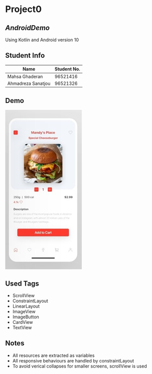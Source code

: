 # Project0
## _AndroidDemo_
Using Kotlin and Android version 10
## Student Info 
| Name | Student No. |
| ------ | ------ |
| Mahsa Ghaderan | 96521416 |
| Ahmadreza Sanatjou | 96521326 |

## Demo 
![plot](./pic3_right.jpg)
## Used Tags

- ScrollView
- ConstraintLayout
- LinearLayout
- ImageView
- ImageButton
- CardView
- TextView

## Notes

- All resources are extracted as variables
- All responsive behaviours are handled by constraintLayout
- To avoid verical collapses for smaller screens, scrollView is used


